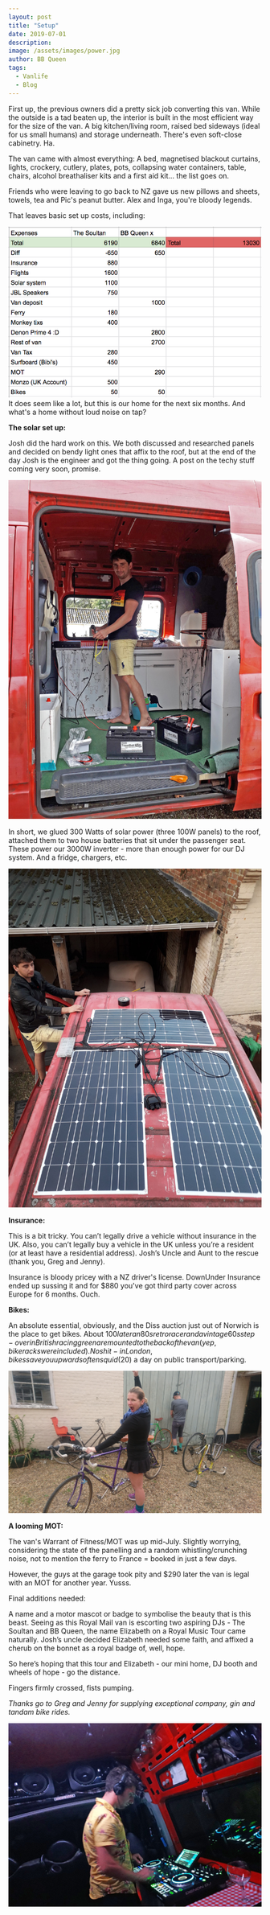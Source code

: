 ```yaml
---
layout: post
title: "Setup"
date: 2019-07-01
description:
image: /assets/images/power.jpg
author: BB Queen
tags: 
  - Vanlife
  - Blog
---
```


First up, the previous owners did a pretty sick job converting this van. While the outside is a tad beaten up, the interior is built in the most efficient way for the size of the van. A big kitchen/living room, raised bed sideways (ideal for us small humans) and storage underneath. There's even soft-close cabinetry. Ha.

The van came with almost everything: A bed, magnetised blackout curtains, lights, crockery, cutlery, plates, pots, collapsing water containers, table, chairs, alcohol breathaliser kits and a first aid kit... the list goes on. 

Friends who were leaving to go back to NZ gave us new pillows and sheets, towels, tea and Pic's peanut butter. Alex and Inga, you're bloody legends.

That leaves basic set up costs, including:

![Placeholder](/assets/images/VanlifeSetUpCosts.JPG)
It does seem like a lot, but this is our home for the next six months. And what's a home without loud noise on tap?


**The solar set up:**

Josh did the hard work on this. We both discussed and researched panels and decided on bendy light ones that affix to the roof, but at the end of the day Josh is the engineer and got the thing going. A post on the techy stuff coming very soon, promise. 

![Placeholder](/assets/images/working_small.jpg)

In short, we glued 300 Watts of solar power (three 100W panels) to the roof, attached them to two house batteries that sit under the passenger seat. These power our 3000W inverter - more than enough power for our DJ system. And a fridge, chargers, etc.

![Placeholder](/assets/images/solarpanelwork_small.jpg)



**Insurance:**

This is a bit tricky. You can’t legally drive a vehicle without insurance in the UK. Also, you can’t legally buy a vehicle in the UK unless you’re a resident (or at least have a residential address). Josh’s Uncle and Aunt to the rescue (thank you, Greg and Jenny).

Insurance is bloody pricey with a NZ driver's license. DownUnder Insurance ended up sussing it and for $880 you've got third party cover across Europe for 6 months. Ouch.

**Bikes:**

An absolute essential, obviously, and the Diss auction just out of Norwich is the place to get bikes. About $100 later an 80s retro racer and a vintage 60s step-over in British racing green are mounted to the back of the van (yep, bike racks were included). No shit - in London, bikes save you upwards of ten squid ($20) a day on public transport/parking.

![Placeholder](/assets/images/happybikebibi_small.jpg)


**A looming MOT:**

The van's Warrant of Fitness/MOT was up mid-July. Slightly worrying, considering the state of the panelling and a random whistling/crunching noise, not to mention the ferry to France = booked in just a few days.

However, the guys at the garage took pity and $290 later the van is legal with an MOT for another year. Yusss.

Final additions needed: 

A name and a motor mascot or badge to symbolise the beauty that is this beast. Seeing as this Royal Mail van is escorting two aspiring DJs - The Soultan and BB Queen, the name Elizabeth on a Royal Music Tour came naturally. Josh’s uncle decided Elizabeth needed some faith, and affixed a cherub on the bonnet as a royal badge of, well, hope. 

So here’s hoping that this tour and Elizabeth - our mini home, DJ booth and wheels of hope - go the distance.

Fingers firmly crossed, fists pumping.


*Thanks go to Greg and Jenny for supplying exceptional company, gin and tandam bike rides.*

![Placeholder](/assets/images/joshdj_small.jpg#full)
